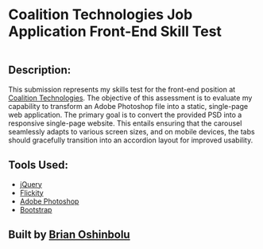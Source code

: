 # Coalition Technologies Job Application Front-End Skill Test

<img src='./images/CT_SkillTest_v3.png' alt=''>

## Description:

This submission represents my skills test for the front-end position at [Coalition Technologies](https://coalitiontechnologies.com/). The objective of this assessment is to evaluate my capability to transform an Adobe Photoshop file into a static, single-page web application. The primary goal is to convert the provided PSD into a responsive single-page website. This entails ensuring that the carousel seamlessly adapts to various screen sizes, and on mobile devices, the tabs should gracefully transition into an accordion layout for improved usability.

## Tools Used:

- [jQuery](https://www.typescriptlang.org/docs/)
- [Flickity](https://reactjs.org/)
- [Adobe Photoshop](https://www.adobe.com/products/photoshop.html)
- [Bootstrap](https://getbootstrap.com/)

## Built by [Brian Oshinbolu](https://github.com/brianoshinbolu-dev)

